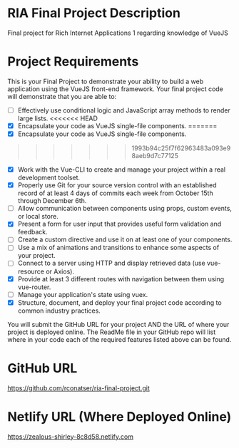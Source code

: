 # RIA Final Project Description
Final project for Rich Internet Applications 1 regarding knowledge of VueJS

# Project Requirements
This is your Final Project to demonstrate your ability to build a web application using the VueJS front-end framework.  Your final project code will demonstrate that you are able to:

- [ ] Effectively use conditional logic and JavaScript array methods to render large lists.
<<<<<<< HEAD
- [x] Encapsulate your code as VueJS single-file components.
=======
- [x] Encapsulate your code as VueJS single-file components.
>>>>>>> 1993b94c25f7f62963483a093e98aeb9d7c77125
- [x] Work with the Vue-CLI to create and manage your project within a real development toolset.
- [x] Properly use Git for your source version control with an established record of at least 4 days of commits each week from October 15th through December 6th.
- [ ] Allow communication between components using props, custom events, or local store.
- [x] Present a form for user input that provides useful form validation and feedback.
- [ ] Create a custom directive and use it on at least one of your components.
- [ ] Use a mix of animations and transitions to enhance some aspects of your project.
- [ ] Connect to a server using HTTP and display retrieved data (use vue-resource or Axios).
- [x] Provide at least 3 different routes with navigation between them using vue-router.
- [ ] Manage your application's state using vuex.
- [x] Structure, document, and deploy your final project code according to common industry practices.

You will submit the GitHub URL for your project AND the URL of where your project is deployed online.  The ReadMe file in your GitHub repo will list where in your code each of the required features listed above can be found.

# GitHub URL
https://github.com/rconatser/ria-final-project.git

# Netlify URL (Where Deployed Online)
https://zealous-shirley-8c8d58.netlify.com